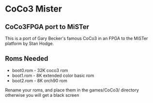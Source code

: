 # CoCo3 Mister


## CoCo3FPGA port to MiSTer

This is a port of Gary Becker's famous CoCo3 in an FPGA to the MiSTer platform by Stan Hodge.

## Roms Needed

* boot0.rom - 32K coco3 rom
* boot1.rom - 8K extended color basic rom
* boot2.rom - 8K orch90 rom

Rename your roms, and place them in the games/CoCo3/ directory
otherwise you will get a black screen


